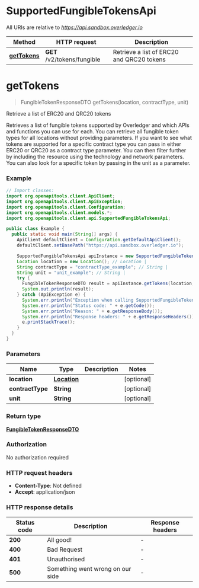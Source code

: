 # SupportedFungibleTokensApi

All URIs are relative to *https://api.sandbox.overledger.io*

Method | HTTP request | Description
------------- | ------------- | -------------
[**getTokens**](SupportedFungibleTokensApi.md#getTokens) | **GET** /v2/tokens/fungible | Retrieve a list of ERC20 and QRC20 tokens


<a name="getTokens"></a>
# **getTokens**
> FungibleTokenResponseDTO getTokens(location, contractType, unit)

Retrieve a list of ERC20 and QRC20 tokens

Retrieves a list of fungible tokens supported by Overledger and which APIs and functions you can use for each. You can retrieve all fungible token types for all locations without providing parameters. If you want to see what tokens are supported for a specific contract type you can pass in either ERC20 or QRC20 as a contract type parameter. You can then filter further by including the resource using the technology and network parameters. You can also look for a specific token by passing in the unit as a parameter.

### Example
```java
// Import classes:
import org.openapitools.client.ApiClient;
import org.openapitools.client.ApiException;
import org.openapitools.client.Configuration;
import org.openapitools.client.models.*;
import org.openapitools.client.api.SupportedFungibleTokensApi;

public class Example {
  public static void main(String[] args) {
    ApiClient defaultClient = Configuration.getDefaultApiClient();
    defaultClient.setBasePath("https://api.sandbox.overledger.io");

    SupportedFungibleTokensApi apiInstance = new SupportedFungibleTokensApi(defaultClient);
    Location location = new Location(); // Location | 
    String contractType = "contractType_example"; // String | 
    String unit = "unit_example"; // String | 
    try {
      FungibleTokenResponseDTO result = apiInstance.getTokens(location, contractType, unit);
      System.out.println(result);
    } catch (ApiException e) {
      System.err.println("Exception when calling SupportedFungibleTokensApi#getTokens");
      System.err.println("Status code: " + e.getCode());
      System.err.println("Reason: " + e.getResponseBody());
      System.err.println("Response headers: " + e.getResponseHeaders());
      e.printStackTrace();
    }
  }
}
```

### Parameters

Name | Type | Description  | Notes
------------- | ------------- | ------------- | -------------
 **location** | [**Location**](.md)|  | [optional]
 **contractType** | **String**|  | [optional]
 **unit** | **String**|  | [optional]

### Return type

[**FungibleTokenResponseDTO**](FungibleTokenResponseDTO.md)

### Authorization

No authorization required

### HTTP request headers

 - **Content-Type**: Not defined
 - **Accept**: application/json

### HTTP response details
| Status code | Description | Response headers |
|-------------|-------------|------------------|
**200** | All good! |  -  |
**400** | Bad Request |  -  |
**401** | Unauthorised |  -  |
**500** | Something went wrong on our side |  -  |

